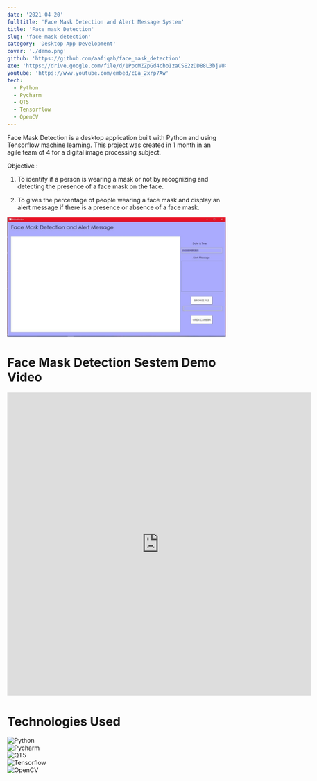 ```yaml
---
date: '2021-04-20'
fulltitle: 'Face Mask Detection and Alert Message System'
title: 'Face mask Detection'
slug: 'face-mask-detection'
category: 'Desktop App Development'
cover: './demo.png'
github: 'https://github.com/aafiqah/face_mask_detection'
exe: 'https://drive.google.com/file/d/1PpcMZZpGd4cboIzaCSE2zDD88L3bjVUX/view?usp=sharing'
youtube: 'https://www.youtube.com/embed/cEa_2xrp7Aw'
tech:
  - Python
  - Pycharm
  - QT5
  - Tensorflow
  - OpenCV
---
```


<div class="modal-content-container">
  <div class="modal-content-text">

Face Mask Detection is a desktop application built with Python and using Tensorflow machine learning. This project was created in 1 month in an agile team of 4 for a digital image processing subject.

Objective :

1. To identify if a person is wearing a mask or not by recognizing and detecting the presence of a face mask on the face.

2. To gives the percentage of people wearing a face mask and display an alert message if there is a presence or absence of a face mask.

  </div>

  <div class="modal-content-img">

![Main Page](./mainpage.jpg)

  </div>
</div>

# Face Mask Detection Sestem Demo Video

<div style="text-align: center;">
  <iframe width="700" height="700" src="https://www.youtube.com/embed/cEa_2xrp7Aw" frameborder="0" allowfullscreen></iframe>
</div>

# Technologies Used

<div class="container">
  <div class="badge-item">
    <img src="https://img.shields.io/badge/Python-3776AB?style=for-the-badge&logo=python&logoColor=white" alt="Python" class="badge-image" />
  </div>
  <div class="badge-item">
    <img src="https://img.shields.io/badge/PyCharm-000000.svg?&style=for-the-badge&logo=PyCharm&logoColor=white" alt="Pycharm" class="badge-image" />
  </div>
  <div class="badge-item">
    <img src="https://img.shields.io/badge/Qt%20Designer-%23217346.svg?style=for-the-badge&logo=Qt&logoColor=white" alt="QT5" class="badge-image" />
  </div>
  <div class="badge-item">
    <img src="https://img.shields.io/badge/TensorFlow-FF6F00?style=for-the-badge&logo=tensorflow&logoColor=white" alt="Tensorflow" class="badge-image" />
  </div>
  <div class="badge-item">
    <img src="https://img.shields.io/badge/OpenCV-5C3EE8?style=for-the-badge&logo=opencv&logoColor=white" alt="OpenCV" class="badge-image" />
</div>
</div>
